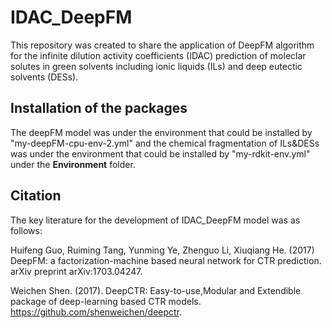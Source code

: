 # IDAC_DeepFM
This repository was created to share the application of DeepFM algorithm for the infinite dilution activity coefficients (IDAC) prediction of moleclar solutes in green solvents including ionic liquids (ILs) and deep eutectic solvents (DESs).

## Installation of the packages
The deepFM model was under the environment that could be installed by "my-deepFM-cpu-env-2.yml" and the chemical fragmentation of ILs&DESs was under the environment that could be installed by "my-rdkit-env.yml" under the **Environment** folder.

## Citation
The key literature for the development of IDAC_DeepFM model was as follows:

Huifeng Guo, Ruiming Tang, Yunming Ye, Zhenguo Li, Xiuqiang He. (2017) DeepFM: a factorization-machine based neural network for CTR prediction. arXiv preprint arXiv:1703.04247.

Weichen Shen. (2017). DeepCTR: Easy-to-use,Modular and Extendible package of deep-learning based CTR models. https://github.com/shenweichen/deepctr.
